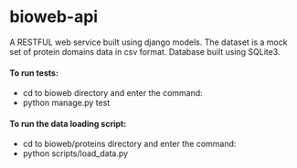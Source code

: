 # bioweb-api
A RESTFUL web service built using django models. The dataset is a mock set of protein domains data in csv format. Database built using SQLite3.


#### To run tests:
* cd to bioweb directory and enter the command: 
* python manage.py test

#### To run the data loading script: 
* cd to bioweb/proteins directory and enter the command: 
* python scripts/load_data.py
